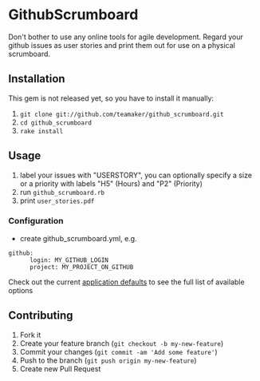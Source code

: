 # GithubScrumboard

Don't bother to use any online tools for agile development. Regard your github issues as user stories and print them out for use on a physical scrumboard.

## Installation

This gem is not released yet, so you have to install it manually:

1. ```git clone git://github.com/teamaker/github_scrumboard.git```
2. ```cd github_scrumboard```
3. ```rake install```

<!--Add this line to your application's Gemfile:-->

<!--    gem 'github_scrumboard'-->

<!--And then execute:-->

<!--    $ bundle-->

<!--Or install it yourself as:-->

<!--    $ gem install github_scrumboard-->

## Usage
1. label your issues with "USERSTORY", you can optionally specify a size or a priority with labels "H5" (Hours) and "P2" (Priority)
2. run ```github_scrumboard.rb```
3. print ```user_stories.pdf```

### Configuration
* create github_scrumboard.yml, e.g.
<pre><code>github:
      login: MY_GITHUB_LOGIN
      project: MY_PROJECT_ON_GITHUB
</code></pre>

Check out the current [application defaults](lib/github_scrumboard/defaults.yml) to see the full list of available options
## Contributing

1. Fork it
2. Create your feature branch (`git checkout -b my-new-feature`)
3. Commit your changes (`git commit -am 'Add some feature'`)
4. Push to the branch (`git push origin my-new-feature`)
5. Create new Pull Request
